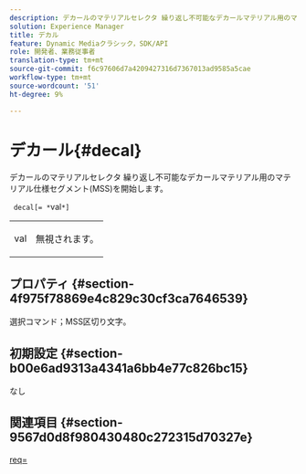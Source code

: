 ```yaml
---
description: デカールのマテリアルセレクタ 繰り返し不可能なデカールマテリアル用のマテリアル仕様セグメント(MSS)を開始します。
solution: Experience Manager
title: デカル
feature: Dynamic Mediaクラシック，SDK/API
role: 開発者、業務従事者
translation-type: tm+mt
source-git-commit: f6c97606d7a4209427316d7367013ad9585a5cae
workflow-type: tm+mt
source-wordcount: '51'
ht-degree: 9%

---
```



# デカール{#decal}

デカールのマテリアルセレクタ 繰り返し不可能なデカールマテリアル用のマテリアル仕様セグメント(MSS)を開始します。

` decal[= *`val`*]`

<table id="simpletable_35431F0E19B143528BD75C82CFBC5EE0"> 
 <tr class="strow"> 
  <td class="stentry"> <p> <span class="varname"> val  </span> </p> </td> 
  <td class="stentry"> <p>無視されます。 </p> </td> 
 </tr> 
</table>

## プロパティ {#section-4f975f78869e4c829c30cf3ca7646539}

選択コマンド；MSS区切り文字。

## 初期設定 {#section-b00e6ad9313a4341a6bb4e77c826bc15}

なし

## 関連項目 {#section-9567d0d8f980430480c272315d70327e}

[req=](../../../../../ir-api/http-protocol/image-rendering-api-ref/c-ir-http-protocol-ref/c-ir-http-protocol-command-reference/r-ir-req.md#reference-792b1a663fb64261bd2de2a209b847fb)
